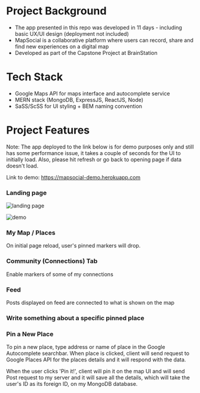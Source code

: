 # Project Background
- The app presented in this repo was developed in 11 days - including basic UX/UI design (deployment not included)
- MapSocial is a collaborative platform where users can record, share and find new experiences on a digital map
- Developed as part of the Capstone Project at BrainStation

# Tech Stack
- Google Maps API for maps interface and autocomplete service
- MERN stack (MongoDB, ExpressJS, ReactJS, Node)
- SaSS/ScSS for UI styling + BEM naming convention

# Project Features

Note: The app deployed to the link below is for demo purposes only and still has some performance issue, it takes a couple of seconds for the UI to initially load. Also, please hit refresh or go back to opening page if data doesn't load. 

Link to demo: https://mapsocial-demo.herokuapp.com

### Landing page

![landing page](https://user-images.githubusercontent.com/41134618/52088558-31028f80-257a-11e9-9415-b259086979df.gif)

![demo](https://user-images.githubusercontent.com/41134618/52088545-2b0cae80-257a-11e9-86b7-13eb9ab49025.gif)

### My Map / Places 
On initial page reload, user's pinned markers will drop. 

### Community (Connections) Tab
Enable markers of some of my connections

### Feed 
Posts displayed on feed are connected to what is shown on the map

### Write something about a specific pinned place

### Pin a New Place
To pin a new place, type address or name of place in the Google Autocomplete searchbar. When place is clicked, client will send request to Google Places API for the places details and it will respond with the data. 

When the user clicks 'Pin it!', client will pin it on the map UI and will send Post request to my server and it will save all the details, which will take the user's ID as its foreign ID, on my MongoDB database. 


